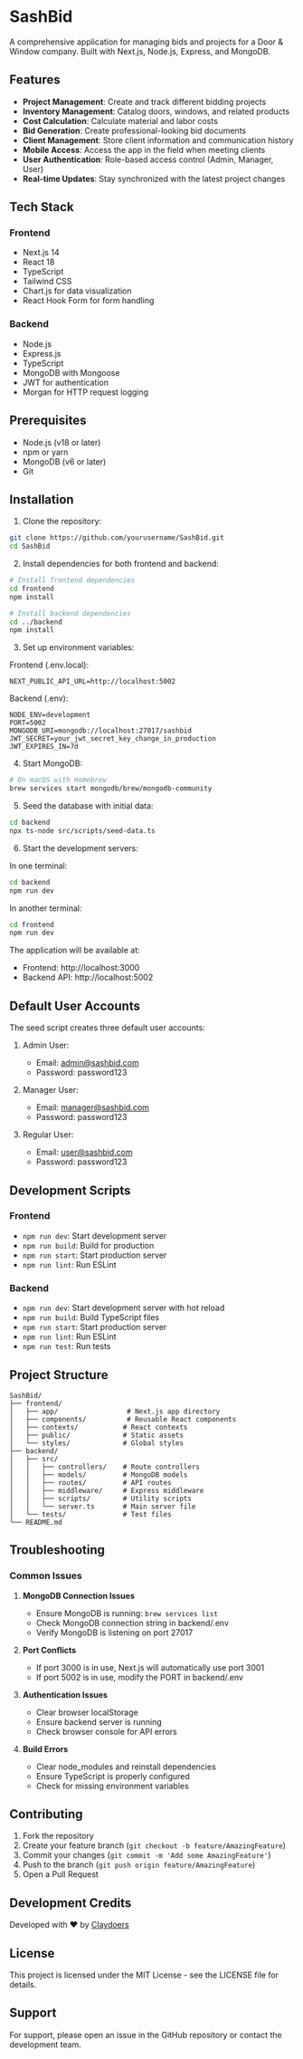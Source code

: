 # SashBid

A comprehensive application for managing bids and projects for a Door & Window company. Built with Next.js, Node.js, Express, and MongoDB.

## Features

- **Project Management**: Create and track different bidding projects
- **Inventory Management**: Catalog doors, windows, and related products
- **Cost Calculation**: Calculate material and labor costs
- **Bid Generation**: Create professional-looking bid documents
- **Client Management**: Store client information and communication history
- **Mobile Access**: Access the app in the field when meeting clients
- **User Authentication**: Role-based access control (Admin, Manager, User)
- **Real-time Updates**: Stay synchronized with the latest project changes

## Tech Stack

### Frontend
- Next.js 14
- React 18
- TypeScript
- Tailwind CSS
- Chart.js for data visualization
- React Hook Form for form handling

### Backend
- Node.js
- Express.js
- TypeScript
- MongoDB with Mongoose
- JWT for authentication
- Morgan for HTTP request logging

## Prerequisites

- Node.js (v18 or later)
- npm or yarn
- MongoDB (v6 or later)
- Git

## Installation

1. Clone the repository:
```bash
git clone https://github.com/yourusername/SashBid.git
cd SashBid
```

2. Install dependencies for both frontend and backend:
```bash
# Install frontend dependencies
cd frontend
npm install

# Install backend dependencies
cd ../backend
npm install
```

3. Set up environment variables:

Frontend (.env.local):
```env
NEXT_PUBLIC_API_URL=http://localhost:5002
```

Backend (.env):
```env
NODE_ENV=development
PORT=5002
MONGODB_URI=mongodb://localhost:27017/sashbid
JWT_SECRET=your_jwt_secret_key_change_in_production
JWT_EXPIRES_IN=7d
```

4. Start MongoDB:
```bash
# On macOS with Homebrew
brew services start mongodb/brew/mongodb-community
```

5. Seed the database with initial data:
```bash
cd backend
npx ts-node src/scripts/seed-data.ts
```

6. Start the development servers:

In one terminal:
```bash
cd backend
npm run dev
```

In another terminal:
```bash
cd frontend
npm run dev
```

The application will be available at:
- Frontend: http://localhost:3000
- Backend API: http://localhost:5002

## Default User Accounts

The seed script creates three default user accounts:

1. Admin User:
   - Email: admin@sashbid.com
   - Password: password123

2. Manager User:
   - Email: manager@sashbid.com
   - Password: password123

3. Regular User:
   - Email: user@sashbid.com
   - Password: password123

## Development Scripts

### Frontend
- `npm run dev`: Start development server
- `npm run build`: Build for production
- `npm run start`: Start production server
- `npm run lint`: Run ESLint

### Backend
- `npm run dev`: Start development server with hot reload
- `npm run build`: Build TypeScript files
- `npm run start`: Start production server
- `npm run lint`: Run ESLint
- `npm run test`: Run tests

## Project Structure

```
SashBid/
├── frontend/
│   ├── app/                 # Next.js app directory
│   ├── components/          # Reusable React components
│   ├── contexts/           # React contexts
│   ├── public/             # Static assets
│   └── styles/             # Global styles
├── backend/
│   ├── src/
│   │   ├── controllers/    # Route controllers
│   │   ├── models/         # MongoDB models
│   │   ├── routes/         # API routes
│   │   ├── middleware/     # Express middleware
│   │   ├── scripts/        # Utility scripts
│   │   └── server.ts       # Main server file
│   └── tests/              # Test files
└── README.md
```

## Troubleshooting

### Common Issues

1. **MongoDB Connection Issues**
   - Ensure MongoDB is running: `brew services list`
   - Check MongoDB connection string in backend/.env
   - Verify MongoDB is listening on port 27017

2. **Port Conflicts**
   - If port 3000 is in use, Next.js will automatically use port 3001
   - If port 5002 is in use, modify the PORT in backend/.env

3. **Authentication Issues**
   - Clear browser localStorage
   - Ensure backend server is running
   - Check browser console for API errors

4. **Build Errors**
   - Clear node_modules and reinstall dependencies
   - Ensure TypeScript is properly configured
   - Check for missing environment variables

## Contributing

1. Fork the repository
2. Create your feature branch (`git checkout -b feature/AmazingFeature`)
3. Commit your changes (`git commit -m 'Add some AmazingFeature'`)
4. Push to the branch (`git push origin feature/AmazingFeature`)
5. Open a Pull Request

## Development Credits

Developed with ❤️ by [Claydoers](https://github.com/claydoers)

## License

This project is licensed under the MIT License - see the LICENSE file for details.

## Support

For support, please open an issue in the GitHub repository or contact the development team.
